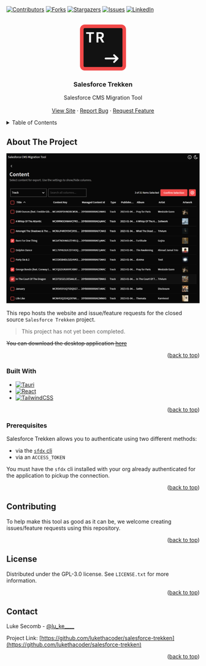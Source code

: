 <a name="readme-top"></a>

<!-- PROJECT SHIELDS -->
<!--
*** I'm using markdown "reference style" links for readability.
*** Reference links are enclosed in brackets [ ] instead of parentheses ( ).
*** See the bottom of this document for the declaration of the reference variables
*** for contributors-url, forks-url, etc. This is an optional, concise syntax you may use.
*** https://www.markdownguide.org/basic-syntax/#reference-style-links
-->
[![Contributors][contributors-shield]][contributors-url]
[![Forks][forks-shield]][forks-url]
[![Stargazers][stars-shield]][stars-url]
[![Issues][issues-shield]][issues-url]
[![LinkedIn][linkedin-shield]][linkedin-url]

<!-- PROJECT LOGO -->
<br />
<div align="center">
  <a href="https://github.com/lukethacoder/salesforce-trekken">
    <img src="./docs/logo.png" alt="Logo" width="120" height="120">
  </a>

<h3 align="center">Salesforce Trekken</h3>

  <p align="center">
    Salesforce CMS Migration Tool
    <br />
    <br />
    <a href="https://sf-trekken.lukesecomb.digital">View Site</a>
    ·
    <a href="https://github.com/lukethacoder/salesforce-trekken/issues">Report Bug</a>
    ·
    <a href="https://github.com/lukethacoder/salesforce-trekken/issues">Request Feature</a>
  </p>
</div>

<!-- TABLE OF CONTENTS -->
<details>
  <summary>Table of Contents</summary>
  <ol>
    <li>
      <a href="#about-the-project">About The Project</a>
      <ul>
        <li><a href="#built-with">Built With</a></li>
      </ul>
    </li>
    <li><a href="#prerequisites">Prerequisites</a></li>
    <!-- <li><a href="#usage">Usage</a></li> -->
    <!-- <li><a href="#roadmap">Roadmap</a></li> -->
    <li><a href="#contributing">Contributing</a></li>
    <li><a href="#license">License</a></li>
    <li><a href="#contact">Contact</a></li>
    <!-- <li><a href="#acknowledgments">Acknowledgments</a></li> -->
  </ol>
</details>



<!-- ABOUT THE PROJECT -->
## About The Project

[![Salesforce Trekken Screen Shot][product-screenshot]](https://trekken.lukesecomb.digital)

This repo hosts the website and issue/feature requests for the closed source `Salesforce Trekken` project.

> This project has not yet been completed.

~~You can download the desktop application [here](https://lukesecomb.digital)~~

<p align="right">(<a href="#readme-top">back to top</a>)</p>



### Built With

- [![Tauri][Tauri]][Tauri-url]
- [![React][React.js]][React-url]
- [![TailwindCSS][tailwindcss]][tailwindcss-url]

<p align="right">(<a href="#readme-top">back to top</a>)</p>

### Prerequisites

Salesforce Trekken allows you to authenticate using two different methods:
- via the [`sfdx` cli](https://developer.salesforce.com/docs/atlas.en-us.sfdx_setup.meta/sfdx_setup/sfdx_setup_install_cli.htm)
- via an `ACCESS_TOKEN`

You must have the `sfdx` cli installed with your org already authenticated for the application to pickup the connection.

<p align="right">(<a href="#readme-top">back to top</a>)</p>



<!-- USAGE EXAMPLES -->
<!-- ## Usage

Use this space to show useful examples of how a project can be used. Additional screenshots, code examples and demos work well in this space. You may also link to more resources.

_For more examples, please refer to the [Documentation](https://example.com)_

<p align="right">(<a href="#readme-top">back to top</a>)</p> -->



<!-- ROADMAP -->
<!-- ## Roadmap

- [ ] Feature 1
- [ ] Feature 2
- [ ] Feature 3
    - [ ] Nested Feature

See the [open issues](https://github.com/lukethacoder/salesforce-trekken/issues) for a full list of proposed features (and known issues).

<p align="right">(<a href="#readme-top">back to top</a>)</p> -->



<!-- CONTRIBUTING -->
## Contributing

To help make this tool as good as it can be, we welcome creating issues/feature requests using this repository.


<p align="right">(<a href="#readme-top">back to top</a>)</p>


<!-- LICENSE -->
## License

Distributed under the GPL-3.0 license. See `LICENSE.txt` for more information.

<p align="right">(<a href="#readme-top">back to top</a>)</p>


<!-- CONTACT -->
## Contact

Luke Secomb - [@lu_ke____](https://twitter.com/lu_ke____)

Project Link: [https://github.com/lukethacoder/salesforce-trekken](https://github.com/lukethacoder/salesforce-trekken)

<p align="right">(<a href="#readme-top">back to top</a>)</p>



<!-- ACKNOWLEDGMENTS -->
<!-- ## Acknowledgments

* []()
* []()
* []()

<p align="right">(<a href="#readme-top">back to top</a>)</p> -->



<!-- MARKDOWN LINKS & IMAGES -->
<!-- https://www.markdownguide.org/basic-syntax/#reference-style-links -->
[contributors-shield]: https://img.shields.io/github/contributors/lukethacoder/salesforce-trekken.svg?style=for-the-badge
[contributors-url]: https://github.com/lukethacoder/salesforce-trekken/graphs/contributors
[forks-shield]: https://img.shields.io/github/forks/lukethacoder/salesforce-trekken.svg?style=for-the-badge
[forks-url]: https://github.com/lukethacoder/salesforce-trekken/network/members
[stars-shield]: https://img.shields.io/github/stars/lukethacoder/salesforce-trekken.svg?style=for-the-badge
[stars-url]: https://github.com/lukethacoder/salesforce-trekken/stargazers
[issues-shield]: https://img.shields.io/github/issues/lukethacoder/salesforce-trekken.svg?style=for-the-badge
[issues-url]: https://github.com/lukethacoder/salesforce-trekken/issues
[linkedin-shield]: https://img.shields.io/badge/-LinkedIn-black.svg?style=for-the-badge&logo=linkedin&colorB=0A66C2
[linkedin-url]: https://linkedin.com/in/luke-secomb/
[product-screenshot]: docs/screenshot.png
[Tauri-url]: https://tauri.app/
[Tauri]: https://img.shields.io/badge/tauri-242526?style=for-the-badge&logo=tauri
[React.js]: https://img.shields.io/badge/React-20232A?style=for-the-badge&logo=react&logoColor=61DAFB
[React-url]: https://reactjs.org/
[tailwindcss]: https://img.shields.io/badge/TailwindCSS-0f172a?style=for-the-badge&logo=tailwindcss&logoColor=38bdf8
[tailwindcss-url]: https://tailwindcss.com/